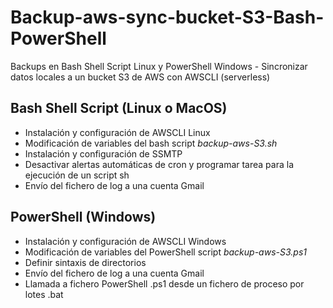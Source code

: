 # Backup-aws-sync-bucket-S3-Bash-PowerShell
Backups en Bash Shell Script Linux y PowerShell Windows - Sincronizar datos locales a un bucket S3 de AWS con AWSCLI (serverless)

## Bash Shell Script (Linux o MacOS)

- Instalación y configuración de AWSCLI Linux
- Modificación de variables del bash script *backup-aws-S3.sh*
- Instalación y configuración de SSMTP
- Desactivar alertas automáticas de cron y programar tarea para la ejecución de un script sh
- Envío del fichero de log a una cuenta Gmail

## PowerShell (Windows)

- Instalación y configuración de AWSCLI Windows
- Modificación de variables del PowerShell script *backup-aws-S3.ps1*
- Definir sintaxis de directorios
- Envío del fichero de log a una cuenta Gmail
- Llamada a fichero PowerShell .ps1 desde un fichero de proceso por lotes .bat
